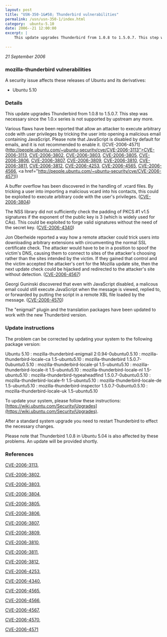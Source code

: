 ```yaml
---
layout: post
title: "USN-350-1&#58; Thunderbird vulnerabilities"
permalink: /usn/usn-350-1/index.html
category:  ubuntu-5.10
date: 2006--21 12:00:00
excerpt: |
    This update upgrades Thunderbird from 1.0.8 to 1.5.0.7. This step was necessary since the 1.0.x series is not supported by upstream any more.
    
--- 
```

 
 

*21 September 2006*

### mozilla-thunderbird vulnerabilities

A security issue affects these releases of Ubuntu and its derivatives:

* Ubuntu 5.10

### Details

This update upgrades Thunderbird from 1.0.8 to 1.5.0.7. This step was necessary since the 1.0.x series is not supported by upstream any more.

Various flaws have been reported that allow an attacker to execute arbitrary code with user privileges by tricking the user into opening a malicious email containing JavaScript. Please note that JavaScript is disabled by default for emails, and it is not recommended to enable it. ([CVE-2006-4571](http://people.ubuntu.com/~ubuntu-security/cve/CVE-2006-3113">CVE-2006-3113</a>, <a href="http://people.ubuntu.com/~ubuntu-security/cve/CVE-2006-3802">CVE-2006-3802</a>, <a href="http://people.ubuntu.com/~ubuntu-security/cve/CVE-2006-3803">CVE-2006-3803</a>, <a href="http://people.ubuntu.com/~ubuntu-security/cve/CVE-2006-3805">CVE-2006-3805</a>, <a href="http://people.ubuntu.com/~ubuntu-security/cve/CVE-2006-3806">CVE-2006-3806</a>, <a href="http://people.ubuntu.com/~ubuntu-security/cve/CVE-2006-3807">CVE-2006-3807</a>, <a href="http://people.ubuntu.com/~ubuntu-security/cve/CVE-2006-3809">CVE-2006-3809</a>, <a href="http://people.ubuntu.com/~ubuntu-security/cve/CVE-2006-3810">CVE-2006-3810</a>, <a href="http://people.ubuntu.com/~ubuntu-security/cve/CVE-2006-3811">CVE-2006-3811</a>, <a href="http://people.ubuntu.com/~ubuntu-security/cve/CVE-2006-3812">CVE-2006-3812</a>, <a href="http://people.ubuntu.com/~ubuntu-security/cve/CVE-2006-4253">CVE-2006-4253</a>, <a href="http://people.ubuntu.com/~ubuntu-security/cve/CVE-2006-4565">CVE-2006-4565</a>, <a href="http://people.ubuntu.com/~ubuntu-security/cve/CVE-2006-4566">CVE-2006-4566</a>, <a href="http://people.ubuntu.com/~ubuntu-security/cve/CVE-2006-4571))

A buffer overflow has been discovered in the handling of .vcard files. By tricking a user into importing a malicious vcard into his contacts, this could be exploited to execute arbitrary code with the user&#39;s privileges. ([CVE-2006-3804](http://people.ubuntu.com/~ubuntu-security/cve/CVE-2006-3804))

The NSS library did not sufficiently check the padding of PKCS #1 v1.5 signatures if the exponent of the public key is 3 (which is widely used for CAs). This could be exploited to forge valid signatures without the need of the secret key. ([CVE-2006-4340](http://people.ubuntu.com/~ubuntu-security/cve/CVE-2006-4340))

Jon Oberheide reported a way how a remote attacker could trick users into downloading arbitrary extensions with circumventing the normal SSL certificate check. The attacker would have to be in a position to spoof the victim&#39;s DNS, causing them to connect to sites of the attacker&#39;s choosing rather than the sites intended by the victim. If they gained that control and the victim accepted the attacker&#39;s cert for the Mozilla update site, then the next update check could be hijacked and redirected to the attacker&#39;s site without detection. ([CVE-2006-4567](http://people.ubuntu.com/~ubuntu-security/cve/CVE-2006-4567))

Georgi Guninski discovered that even with JavaScript disabled, a malicous email could still execute JavaScript when the message is viewed, replied to, or forwarded by putting the script in a remote XBL file loaded by the message. ([CVE-2006-4570](http://people.ubuntu.com/~ubuntu-security/cve/CVE-2006-4570))

The &quot;enigmail&quot; plugin and the translation packages have been updated to work with the new Thunderbird version.

### Update instructions

The problem can be corrected by updating your system to the following package version:

Ubuntu 5.10
 : mozilla-thunderbird-enigmail <span>2:0.94-0ubuntu0.5.10</span>
 : mozilla-thunderbird-locale-ca <span>1.5-ubuntu5.10</span>
 : mozilla-thunderbird <span>1.5.0.7-0ubuntu0.5.10</span>
 : mozilla-thunderbird-locale-pl <span>1.5-ubuntu5.10</span>
 : mozilla-thunderbird-locale-it <span>1.5-ubuntu5.10</span>
 : mozilla-thunderbird-locale-nl <span>1.5-ubuntu5.10</span>
 : mozilla-thunderbird-typeaheadfind <span>1.5.0.7-0ubuntu0.5.10</span>
 : mozilla-thunderbird-locale-fr <span>1.5-ubuntu5.10</span>
 : mozilla-thunderbird-locale-de <span>1.5-ubuntu5.10</span>
 : mozilla-thunderbird-inspector <span>1.5.0.7-0ubuntu0.5.10</span>
 : mozilla-thunderbird-locale-uk <span>1.5-ubuntu5.10</span>

To update your system, please follow these instructions: [https://wiki.ubuntu.com/Security/Upgrades](https://wiki.ubuntu.com/Security/Upgrades).

After a standard system upgrade you need to restart Thunderbird to effect the necessary changes.

Please note that Thunderbird 1.0.8 in Ubuntu 5.04 is also affected by these problems. An update will be provided shortly.

### References

 
 [CVE-2006-3113](http://people.ubuntu.com/~ubuntu-security/cve/CVE-2006-3113), 

 [CVE-2006-3802](http://people.ubuntu.com/~ubuntu-security/cve/CVE-2006-3802), 

 [CVE-2006-3803](http://people.ubuntu.com/~ubuntu-security/cve/CVE-2006-3803), 

 [CVE-2006-3804](http://people.ubuntu.com/~ubuntu-security/cve/CVE-2006-3804), 

 [CVE-2006-3805](http://people.ubuntu.com/~ubuntu-security/cve/CVE-2006-3805), 

 [CVE-2006-3806](http://people.ubuntu.com/~ubuntu-security/cve/CVE-2006-3806), 

 [CVE-2006-3807](http://people.ubuntu.com/~ubuntu-security/cve/CVE-2006-3807), 

 [CVE-2006-3809](http://people.ubuntu.com/~ubuntu-security/cve/CVE-2006-3809), 

 [CVE-2006-3810](http://people.ubuntu.com/~ubuntu-security/cve/CVE-2006-3810), 

 [CVE-2006-3811](http://people.ubuntu.com/~ubuntu-security/cve/CVE-2006-3811), 

 [CVE-2006-3812](http://people.ubuntu.com/~ubuntu-security/cve/CVE-2006-3812), 

 [CVE-2006-4253](http://people.ubuntu.com/~ubuntu-security/cve/CVE-2006-4253), 

 [CVE-2006-4340](http://people.ubuntu.com/~ubuntu-security/cve/CVE-2006-4340), 

 [CVE-2006-4565](http://people.ubuntu.com/~ubuntu-security/cve/CVE-2006-4565), 

 [CVE-2006-4566](http://people.ubuntu.com/~ubuntu-security/cve/CVE-2006-4566), 

 [CVE-2006-4567](http://people.ubuntu.com/~ubuntu-security/cve/CVE-2006-4567), 

 [CVE-2006-4570](http://people.ubuntu.com/~ubuntu-security/cve/CVE-2006-4570), 

 [CVE-2006-4571](http://people.ubuntu.com/~ubuntu-security/cve/CVE-2006-4571)
 

